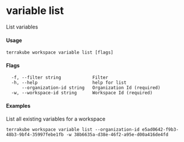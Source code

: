 # variable list

List variables

#### Usage

```
terrakube workspace variable list [flags]
```

#### Flags

```
  -f, --filter string            Filter
  -h, --help                     help for list
      --organization-id string   Organization Id (required)
  -w, --workspace-id string      Workspace Id (required)
```

#### Examples

List all existing variables for a workspace

```
terrakube workspace variable list --organization-id e5ad0642-f9b3-48b3-9bf4-35997febe1fb -w 38b6635a-d38e-46f2-a95e-d00a416de4fd
```
